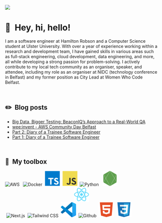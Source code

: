 ![](https://komarev.com/ghpvc/?username=yasrig&color=ff69b4)

# 👋 &nbsp;Hey, hi, hello!

I am a software engineer at Hamilton Robson and a Computer Science student at Ulster University. With over a year of experience working within a research and development team, I have gained skills in various areas such as full-stack engineering, cloud development, data engineering, and more, all while developing a strong passion for problem-solving. I actively contribute to my local tech community as an organiser, speaker, and attendee, including my role as an organiser at NIDC (technology conference in Belfast) and my former position as City Lead at Women Who Code Belfast.

&nbsp;

## ✏️ &nbsp;Blog posts

<!-- BLOG-POST-LIST:START -->
- [Big Data, Bigger Testing: BeaconIQ’s Approach to a Real-World QA](https://hamiltonrobson.com/blog-page/big-data-bigger-testing-beaconiqs-approach-to-a-real-world-qa/)
- [wee:invent - AWS Community Day Belfast](https://medium.com/@yasrigby/team-day-out-at-wee-invent-aws-community-day-belfast-a5d60c7c41a9)
- [Part 2: Diary of a Trainee Software Engineer](https://medium.com/@yasrigby/the-diary-of-a-trainee-software-engineer-part-2-6cf20cc42d10)
- [Part 1: Diary of a Trainee Software Engineer](https://medium.com/@yasrigby/the-diary-of-a-trainee-software-engineer-part-1-9fcd5ef58b36)
<!-- BLOG-POST-LIST:END -->

&nbsp;

## 🧰 &nbsp;My toolbox

<img src="https://cdn.jsdelivr.net/gh/devicons/devicon@latest/icons/amazonwebservices/amazonwebservices-plain-wordmark.svg" alt="AWS" width="50" height="50"/> &nbsp; <img src="https://cdn.jsdelivr.net/gh/devicons/devicon@latest/icons/docker/docker-plain-wordmark.svg" alt="Docker" width="50" height="50"/> &nbsp;<img src="https://raw.githubusercontent.com/devicons/devicon/1119b9f84c0290e0f0b38982099a2bd027a48bf1/icons/typescript/typescript-original.svg" alt="TypeScript" width="50" height="50"/> &nbsp;<img  src="https://raw.githubusercontent.com/devicons/devicon/1119b9f84c0290e0f0b38982099a2bd027a48bf1/icons/javascript/javascript-original.svg" alt="JavaScript" width="50" height="50"/> &nbsp;<img src="https://cdn.jsdelivr.net/gh/devicons/devicon@latest/icons/python/python-original.svg" alt="Python" width="50" height="50"/> &nbsp; <img  src="https://raw.githubusercontent.com/devicons/devicon/1119b9f84c0290e0f0b38982099a2bd027a48bf1/icons/nodejs/nodejs-plain.svg" alt="NodeJS" width="50" height="50"/> &nbsp;<img  src="https://raw.githubusercontent.com/devicons/devicon/1119b9f84c0290e0f0b38982099a2bd027a48bf1/icons/react/react-original.svg" alt="ReactJS" width="50" height="50" style="margin:0 auto; display:block;"/> &nbsp;<img src="https://cdn.jsdelivr.net/gh/devicons/devicon@latest/icons/nextjs/nextjs-original.svg" alt="Next.js" width="50" height="50"/>  &nbsp;<img src="https://cdn.jsdelivr.net/gh/devicons/devicon@latest/icons/tailwindcss/tailwindcss-original.svg" alt="Tailwind CSS" width="50" height="50"/> &nbsp;<img  src="https://raw.githubusercontent.com/devicons/devicon/1119b9f84c0290e0f0b38982099a2bd027a48bf1/icons/vscode/vscode-original.svg" alt="VSCode" width="50" height="50"/> &nbsp;<img  src="https://github.com/CyrisXD/CyrisXD/raw/master/assets/Github.png" alt="Github"/> &nbsp;<img  src="https://raw.githubusercontent.com/devicons/devicon/1119b9f84c0290e0f0b38982099a2bd027a48bf1/icons/html5/html5-plain.svg" alt="HTML5" width="50" height="50"/> &nbsp;<img  src="https://raw.githubusercontent.com/devicons/devicon/1119b9f84c0290e0f0b38982099a2bd027a48bf1/icons/css3/css3-original.svg" alt="CSS3" width="50" height="50"/>




&nbsp;
